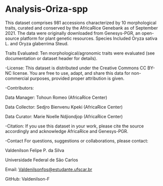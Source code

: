 # Analysis-Oriza-spp


This dataset comprises 981 accessions characterized by 10 morphological traits, curated and conserved by the AfricaRice Genebank as of September 2021. The data were originally downloaded from Genesys-PGR, an open-source platform for plant genetic resources. Species Included Oryza sativa L. and Oryza glaberrima Steud.

Traits Evaluated: Ten morphological/agronomic traits were evaluated (see documentation or dataset header for details).

-License: This dataset is distributed under the Creative Commons CC BY-NC license. You are free to use, adapt, and share this data for non-commercial purposes, provided proper attribution is given.

-Contributors:

Data Manager: Tohoun Romeo (AfricaRice Center)

Data Collector: Sedjro Bienvenu Kpeki (AfricaRice Center)

Data Curator: Marie Noelle Ndjiondjop (AfricaRice Center)

-Citation: If you use this dataset in your work, please cite the source accordingly and acknowledge AfricaRice and Genesys-PGR.

-Contact For questions, suggestions or collaborations, please contact:

Valdenilson Felipe P. da Silva

Universidade Federal de São Carlos

Email: Valdenilsonfps@estudante.ufscar.br

GitHub: Valdenilson-F
